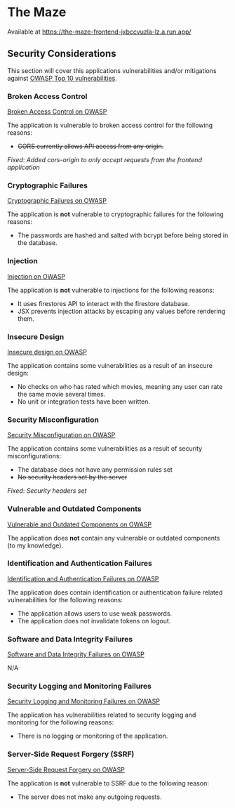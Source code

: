 # The Maze

Available at https://the-maze-frontend-jxbccvuzla-lz.a.run.app/

## Security Considerations

This section will cover this applications vulnerabilities and/or mitigations against [OWASP Top 10 vulnerabilities](https://owasp.org/www-project-top-ten/).

### Broken Access Control

[Broken Access Control on OWASP](https://owasp.org/Top10/A01_2021-Broken_Access_Control/)

The application is vulnerable to broken access control for the following reasons:

- ~~CORS currently allows API access from any origin.~~

_Fixed_:
_Added cors-origin to only accept requests from the frontend application_

### Cryptographic Failures

[Cryptographic Failures on OWASP](https://owasp.org/Top10/A02_2021-Cryptographic_Failures/)

The application is **not** vulnerable to cryptographic failures for the following reasons:

- The passwords are hashed and salted with bcrypt before being stored in the database.

### Injection

[Injection on OWASP](https://owasp.org/Top10/A03_2021-Injection/)

The application is **not** vulnerable to injections for the following reasons:

- It uses firestores API to interact with the firestore database.
- JSX prevents injection attacks by escaping any values before rendering them.

### Insecure Design

[Insecure design on OWASP](https://owasp.org/Top10/A04_2021-Insecure_Design/)

The application contains some vulnerabilities as a result of an insecure design:

- No checks on who has rated which movies, meaning any user can rate the same movie several times.
- No unit or integration tests have been written.

### Security Misconfiguration

[Security Misconfiguration on OWASP](https://owasp.org/Top10/A05_2021-Security_Misconfiguration/)

The application contains some vulnerabilities as a result of security misconfigurations:

- The database does not have any permission rules set
- ~~No security headers set by the server~~

_Fixed_: _Security headers set_

### Vulnerable and Outdated Components

[Vulnerable and Outdated Components on OWASP](https://owasp.org/Top10/A06_2021-Vulnerable_and_Outdated_Components/)

The application does **not** contain any vulnerable or outdated components (to my knowledge).

### Identification and Authentication Failures

[Identification and Authentication Failures on OWASP](https://owasp.org/Top10/A07_2021-Identification_and_Authentication_Failures/)

The application does contain identification or authentication failure related vulnerabilities for the following reasons:

- The application allows users to use weak passwords.
- The application does not invalidate tokens on logout.

### Software and Data Integrity Failures

[Software and Data Integrity Failures on OWASP](https://owasp.org/Top10/A08_2021-Software_and_Data_Integrity_Failures/)

N/A

### Security Logging and Monitoring Failures

[Security Logging and Monitoring Failures on OWASP](https://owasp.org/Top10/A09_2021-Security_Logging_and_Monitoring_Failures/)

The application has vulnerabilities related to security logging and monitoring for the following reasons:

- There is no logging or monitoring of the application.

### Server-Side Request Forgery (SSRF)

[Server-Side Request Forgery on OWASP](https://owasp.org/Top10/A10_2021-Server-Side_Request_Forgery_%28SSRF%29/)

The application is **not** vulnerable to SSRF due to the following reason:

- The server does not make any outgoing requests.
